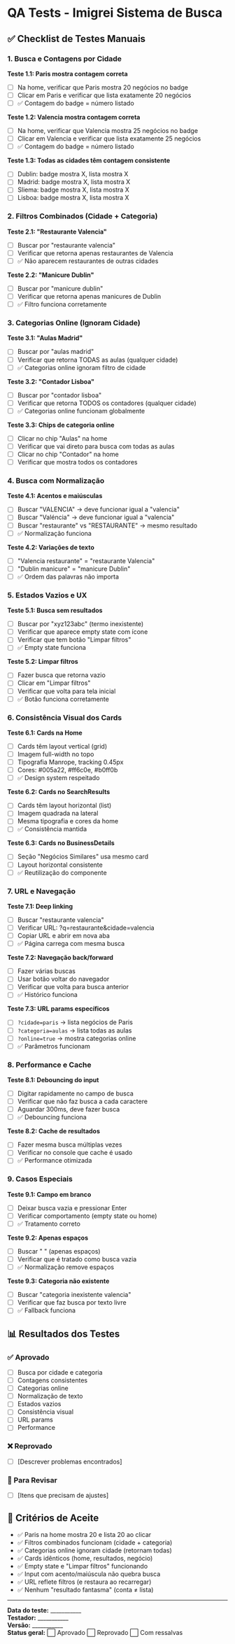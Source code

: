 # QA Tests - Imigrei Sistema de Busca

## ✅ Checklist de Testes Manuais

### 1. Busca e Contagens por Cidade

**Teste 1.1: Paris mostra contagem correta**
- [ ] Na home, verificar que Paris mostra 20 negócios no badge
- [ ] Clicar em Paris e verificar que lista exatamente 20 negócios
- [ ] ✅ Contagem do badge = número listado

**Teste 1.2: Valencia mostra contagem correta**
- [ ] Na home, verificar que Valencia mostra 25 negócios no badge  
- [ ] Clicar em Valencia e verificar que lista exatamente 25 negócios
- [ ] ✅ Contagem do badge = número listado

**Teste 1.3: Todas as cidades têm contagem consistente**
- [ ] Dublin: badge mostra X, lista mostra X
- [ ] Madrid: badge mostra X, lista mostra X
- [ ] Sliema: badge mostra X, lista mostra X
- [ ] Lisboa: badge mostra X, lista mostra X

### 2. Filtros Combinados (Cidade + Categoria)

**Teste 2.1: "Restaurante Valencia"**
- [ ] Buscar por "restaurante valencia"
- [ ] Verificar que retorna apenas restaurantes de Valencia
- [ ] ✅ Não aparecem restaurantes de outras cidades

**Teste 2.2: "Manicure Dublin"**
- [ ] Buscar por "manicure dublin" 
- [ ] Verificar que retorna apenas manicures de Dublin
- [ ] ✅ Filtro funciona corretamente

### 3. Categorias Online (Ignoram Cidade)

**Teste 3.1: "Aulas Madrid"**
- [ ] Buscar por "aulas madrid"
- [ ] Verificar que retorna TODAS as aulas (qualquer cidade)
- [ ] ✅ Categorias online ignoram filtro de cidade

**Teste 3.2: "Contador Lisboa"**
- [ ] Buscar por "contador lisboa"
- [ ] Verificar que retorna TODOS os contadores (qualquer cidade)
- [ ] ✅ Categorias online funcionam globalmente

**Teste 3.3: Chips de categoria online**
- [ ] Clicar no chip "Aulas" na home
- [ ] Verificar que vai direto para busca com todas as aulas
- [ ] Clicar no chip "Contador" na home  
- [ ] Verificar que mostra todos os contadores

### 4. Busca com Normalização

**Teste 4.1: Acentos e maiúsculas**
- [ ] Buscar "VALENCIA" → deve funcionar igual a "valencia"
- [ ] Buscar "Valéncia" → deve funcionar igual a "valencia" 
- [ ] Buscar "restaurante" vs "RESTAURANTE" → mesmo resultado
- [ ] ✅ Normalização funciona

**Teste 4.2: Variações de texto**
- [ ] "Valencia restaurante" = "restaurante Valencia"
- [ ] "Dublin manicure" = "manicure Dublin"
- [ ] ✅ Ordem das palavras não importa

### 5. Estados Vazios e UX

**Teste 5.1: Busca sem resultados**
- [ ] Buscar por "xyz123abc" (termo inexistente)
- [ ] Verificar que aparece empty state com ícone
- [ ] Verificar que tem botão "Limpar filtros"
- [ ] ✅ Empty state funciona

**Teste 5.2: Limpar filtros**
- [ ] Fazer busca que retorna vazio
- [ ] Clicar em "Limpar filtros"  
- [ ] Verificar que volta para tela inicial
- [ ] ✅ Botão funciona corretamente

### 6. Consistência Visual dos Cards

**Teste 6.1: Cards na Home**
- [ ] Cards têm layout vertical (grid)
- [ ] Imagem full-width no topo
- [ ] Tipografia Manrope, tracking 0.45px
- [ ] Cores: #005a22, #ff6c0e, #b0ff0b
- [ ] ✅ Design system respeitado

**Teste 6.2: Cards no SearchResults**
- [ ] Cards têm layout horizontal (list)
- [ ] Imagem quadrada na lateral
- [ ] Mesma tipografia e cores da home
- [ ] ✅ Consistência mantida

**Teste 6.3: Cards no BusinessDetails**
- [ ] Seção "Negócios Similares" usa mesmo card
- [ ] Layout horizontal consistente
- [ ] ✅ Reutilização do componente

### 7. URL e Navegação

**Teste 7.1: Deep linking**
- [ ] Buscar "restaurante valencia"
- [ ] Verificar URL: ?q=restaurante&cidade=valencia
- [ ] Copiar URL e abrir em nova aba
- [ ] ✅ Página carrega com mesma busca

**Teste 7.2: Navegação back/forward**
- [ ] Fazer várias buscas
- [ ] Usar botão voltar do navegador
- [ ] Verificar que volta para busca anterior
- [ ] ✅ Histórico funciona

**Teste 7.3: URL params específicos**
- [ ] `?cidade=paris` → lista negócios de Paris
- [ ] `?categoria=aulas` → lista todas as aulas
- [ ] `?online=true` → mostra categorias online
- [ ] ✅ Parâmetros funcionam

### 8. Performance e Cache

**Teste 8.1: Debouncing do input**
- [ ] Digitar rapidamente no campo de busca
- [ ] Verificar que não faz busca a cada caractere
- [ ] Aguardar 300ms, deve fazer busca
- [ ] ✅ Debouncing funciona

**Teste 8.2: Cache de resultados**
- [ ] Fazer mesma busca múltiplas vezes
- [ ] Verificar no console que cache é usado
- [ ] ✅ Performance otimizada

### 9. Casos Especiais

**Teste 9.1: Campo em branco**
- [ ] Deixar busca vazia e pressionar Enter
- [ ] Verificar comportamento (empty state ou home)
- [ ] ✅ Tratamento correto

**Teste 9.2: Apenas espaços**
- [ ] Buscar "   " (apenas espaços)
- [ ] Verificar que é tratado como busca vazia
- [ ] ✅ Normalização remove espaços

**Teste 9.3: Categoria não existente**
- [ ] Buscar "categoria inexistente valencia"
- [ ] Verificar que faz busca por texto livre
- [ ] ✅ Fallback funciona

## 📊 Resultados dos Testes

### ✅ Aprovado
- [ ] Busca por cidade e categoria
- [ ] Contagens consistentes
- [ ] Categorias online 
- [ ] Normalização de texto
- [ ] Estados vazios
- [ ] Consistência visual
- [ ] URL params
- [ ] Performance

### ❌ Reprovado
- [ ] [Descrever problemas encontrados]

### 🔄 Para Revisar
- [ ] [Itens que precisam de ajustes]

## 🎯 Critérios de Aceite

- ✅ Paris na home mostra 20 e lista 20 ao clicar
- ✅ Filtros combinados funcionam (cidade + categoria)  
- ✅ Categorias online ignoram cidade (retornam todas)
- ✅ Cards idênticos (home, resultados, negócio)
- ✅ Empty state e "Limpar filtros" funcionando
- ✅ Input com acento/maiúscula não quebra busca
- ✅ URL reflete filtros (e restaura ao recarregar)
- ✅ Nenhum "resultado fantasma" (conta ≠ lista)

---

**Data do teste:** ___________  
**Testador:** ___________  
**Versão:** ___________  
**Status geral:** ⬜ Aprovado ⬜ Reprovado ⬜ Com ressalvas